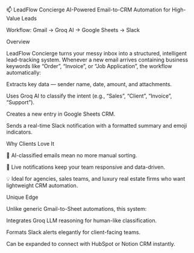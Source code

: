 📫 LeadFlow Concierge
AI-Powered Email-to-CRM Automation for High-Value Leads

Workflow:
Gmail → Groq AI → Google Sheets → Slack

Overview

LeadFlow Concierge turns your messy inbox into a structured, intelligent lead-tracking system.
Whenever a new email arrives containing business keywords like “Order”, “Invoice”, or “Job Application”, the workflow automatically:

Extracts key data — sender name, date, amount, and attachments.

Uses Groq AI to classify the intent (e.g., “Sales”, “Client”, “Invoice”, “Support”).

Creates a new entry in Google Sheets CRM.

Sends a real-time Slack notification with a formatted summary and emoji indicators.

Why Clients Love It

🧠 AI-classified emails mean no more manual sorting.

💼 Live notifications keep your team responsive and data-driven.

💡 Ideal for agencies, sales teams, and luxury real estate firms who want lightweight CRM automation.

Unique Edge

Unlike generic Gmail-to-Sheet automations, this system:

Integrates Groq LLM reasoning for human-like classification.

Formats Slack alerts elegantly for client-facing teams.

Can be expanded to connect with HubSpot or Notion CRM instantly.
